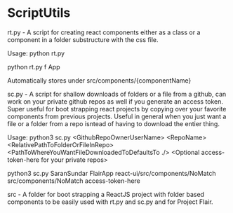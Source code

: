 # ScriptUtils

rt.py - A script for creating react components either as a class or a component in a folder substructure with the css file.

Usage: python rt.py <f or function c or class> <name of component or class>

python rt.py f App
    
Automatically stores under src/components/{componentName}

sc.py - A script for shallow downloads of folders or a file from a github, can work on your private github repos as well if you generate an access token. Super useful for boot strapping react projects by copying over your favorite components from previous projects. Useful in general when you just want a file or a folder from a repo isntead of having to download the entier thing.

Usage: python3 sc.py \<GithubRepoOwnerUserName> \<RepoName> \<RelativePathToFolderOrFileInRepo> \<PathToWhereYouWantFileDownloadedToDefaultsTo ./> \<Optional access-token-here for your private repos>

python3 sc.py SaranSundar FlairApp react-ui/src/components/NoMatch src/components/NoMatch access-token-here

src - A folder for boot strapping a ReactJS project with folder based components to be easily used with rt.py and sc.py and for Project Flair.
